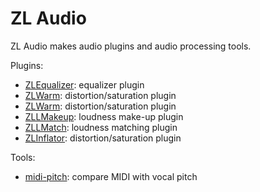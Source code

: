 # ZL Audio

ZL Audio makes audio plugins and audio processing tools.

Plugins:

- [ZLEqualizer](https://github.com/ZL-Audio/ZLEqualizer): equalizer plugin
- [ZLWarm](https://github.com/ZL-Audio/ZLWarm): distortion/saturation plugin
- [ZLWarm](https://github.com/ZL-Audio/ZLWarm): distortion/saturation plugin
- [ZLLMakeup](https://github.com/ZL-Audio/ZLLMakeup): loudness make-up plugin
- [ZLLMatch](https://github.com/ZL-Audio/ZLLMatch): loudness matching plugin
- [ZLInflator](https://github.com/ZL-Audio/ZLInflator): distortion/saturation plugin



Tools:

- [midi-pitch](https://github.com/ZL-Audio/midi-pitch): compare MIDI with vocal pitch
